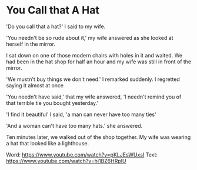 # You Call that A Hat

'Do you call that a hat?' I said to my wife.

'You needn't be so rude about it,' my wife answered as she looked at herself in the mirror.

I sat down on one of those modern chairs with holes in it and waited. We had been in the hat shop for half an hour and my wife was still in front of the mirror.

'We mustn't buy things we don't need.' I remarked suddenly. I regretted saying it almost at once

'You needn't have said,' that my wife answered, 'I needn't remind you of that terrible tie you bought yesterday.'

'I find it beautiful' I said, 'a man can never have too many ties'

'And a woman can't have too many hats.' she answered.

Ten minutes later, we walked out of the shop together. My wife was wearing a hat that looked like a lighthouse.

Word: https://www.youtube.com/watch?v=pKLJEsWUxsI
Text: https://www.youtube.com/watch?v=hi1BZ6HRpIU
